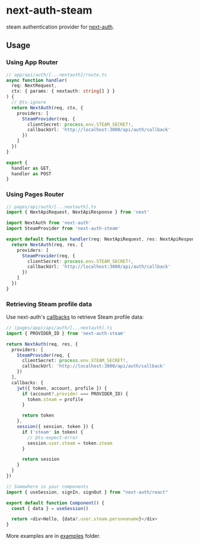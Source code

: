 # next-auth-steam

steam authentication provider for [next-auth](https://npm.im/next-auth).

## Usage

### Using App Router

```ts
// app/api/auth/[...nextauth]/route.ts
async function handler(
  req: NextRequest,
  ctx: { params: { nextauth: string[] } }
) {
  // @ts-ignore
  return NextAuth(req, ctx, {
    providers: [
      SteamProvider(req, {
        clientSecret: process.env.STEAM_SECRET!,
        callbackUrl: 'http://localhost:3000/api/auth/callback'
      })
    ]
  })
}

export {
  handler as GET,
  handler as POST
}
```

### Using Pages Router

```ts
// pages/api/auth/[...nextauth].ts
import { NextApiRequest, NextApiResponse } from 'next'

import NextAuth from 'next-auth'
import SteamProvider from 'next-auth-steam'

export default function handler(req: NextApiRequest, res: NextApiResponse) {
  return NextAuth(req, res, {
    providers: [
      SteamProvider(req, {
        clientSecret: process.env.STEAM_SECRET!,
        callbackUrl: 'http://localhost:3000/api/auth/callback'
      })
    ]
  })
}
```

### Retrieving Steam profile data

Use next-auth's [callbacks](https://next-auth.js.org/getting-started/example#using-nextauthjs-callbacks) to retrieve Steam profile data:

```ts
// (pages/app)/api/auth/[...nextauth].ts
import { PROVIDER_ID } from 'next-auth-steam'

return NextAuth(req, res, {
  providers: [
    SteamProvider(req, {
      clientSecret: process.env.STEAM_SECRET!,
      callbackUrl: 'http://localhost:3000/api/auth/callback'
    })
  ],
  callbacks: {
    jwt({ token, account, profile }) {
      if (account?.provider === PROVIDER_ID) {
        token.steam = profile
      }

      return token
    },
    session({ session, token }) {
      if ('steam' in token) {
        // @ts-expect-error
        session.user.steam = token.steam
      }

      return session
    }
  }
})

// Somewhere in your components
import { useSession, signIn, signOut } from "next-auth/react"

export default function Component() {
  const { data } = useSession()

  return <div>Hello, {data?.user.steam.personaname}</div>
}
```

More examples are in [examples](examples) folder.
